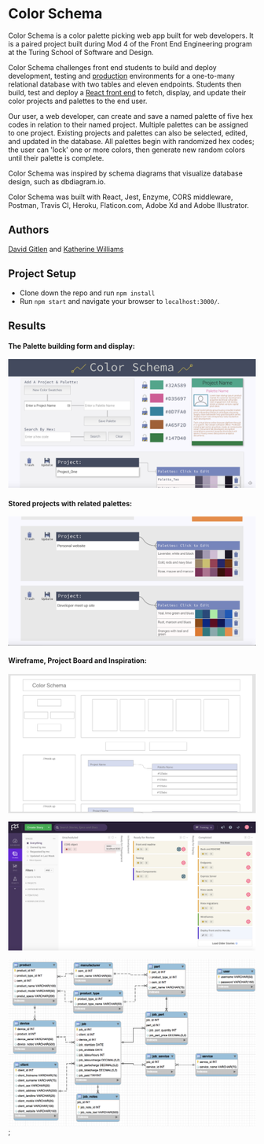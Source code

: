 # Color Schema

Color Schema is a color palette picking web app built for web developers. It is a paired project built during Mod 4 of the Front End Engineering program at the Turing School of Software and Design.

Color Schema challenges front end students to build and deploy development, testing and [production](https://palette-picker-api-williams.herokuapp.com) environments for a one-to-many relational database with two tables and eleven endpoints. Students then build, test and deploy a [React front end](https://palette-picker-dg.herokuapp.com) to fetch, display, and update their color projects and palettes to the end user.

Our user, a web developer, can create and save a named palette of five hex codes in relation to their named project. Multiple palettes can be assigned to one project. Existing projects and palettes can also be selected, edited, and updated in the database. All palettes begin with randomized hex codes; the user can 'lock' one or more colors, then generate new random colors until their palette is complete.

Color Schema was inspired by schema diagrams that visualize database design, such as dbdiagram.io.

Color Schema was built with React, Jest, Enzyme, CORS middleware, Postman, Travis CI, Heroku, Flaticon.com, Adobe Xd and Adobe Illustrator.

## Authors

[David Gitlen](https://github.com/davidagitlen) and 
[Katherine Williams](https://github.com/kawilliams8)

## Project Setup

- Clone down the repo and run `npm install`
- Run `npm start` and navigate your browser to `localhost:3000/`.

## Results

#### The Palette building form and display:

![Controls and Display](https://github.com/davidagitlen/palette-picker/blob/readme/src/images/ControlsDisplay.png)

#### Stored projects with related palettes:

![Stored Palettes](https://github.com/davidagitlen/palette-picker/blob/readme/src/images/Palettes.png)

#### Wireframe, Project Board and Inspiration:

![wireframe](https://github.com/davidagitlen/palette-picker/blob/readme/src/images/wireframe.png)

![Clubhouse](https://github.com/davidagitlen/palette-picker/blob/readme/src/images/Clubhouse.png)

![schema diagram](https://github.com/davidagitlen/palette-picker/blob/readme/src/images/sample_diagram.png);